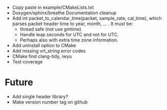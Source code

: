 * Copy paste in example/CMakeLists.txt
* Doxygen/sphinx/breathe Documentation cleanup
* Add int packet_to_calendar_time(packet, sample_rate, cal_time), which parses packet header time to year, month, ... . It must be:
  * thread safe (not use gmtime)
  * Handle leap seconds for UTC and not for UTC.
  * Perhaps also with extra time zone information.
* Add uninstall option to CMake
* Add missing vrt_string error codes
* CMake find clang-tidy, iwyu
* Test coverage

# Future
* Add single header library?
* Make version number tag on github
